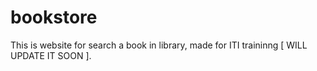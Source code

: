 # bookstore
This is website for search a book in library, made for ITI traininng [ WILL UPDATE IT SOON ].
